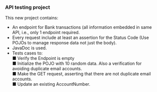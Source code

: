 <h3>API testing project</h3>
This new project contains:<br>
<ul>
  <li>An endpoint for Bank transactions (all information embedded in same API, i.e., only 1 endpoint required.</li>
  <li>Every request include at least an assertion for the Status Code (Use POJOs to manage response data not just the body).</li>
  <li>JavaDoc is used.</li>
  <li>Tests cases to:<br>
■ Verify the Endpoint is empty<br>
■ Initialize the POJO with 10 random data. Also a verification for avoiding duplicate email accounts.<br>
■ Make the GET request, asserting that there are not duplicate email accounts.<br>
■ Update an existing AccountNumber.<br>
</ul>
